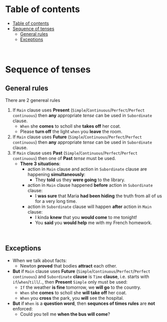 # Table of contents
- [Table of contents](#table-of-contents)
- [Sequence of tenses](#sequence-of-tenses)
  - [General rules](#general-rules)
  - [Exceptions](#exceptions)

<br>

# Sequence of tenses
## General rules
There are 2 genereal rules
1. If `Main` clause uses **Present** (`Simple`/`Continuous`/`Perfect`/`Perfect continuous`) then **any** appropriate *tense* can be used in `Subordinate` clause.
   - `When` she **comes** to scholl she **takes off** her coat.
   - Please **turn off** the light `when` you **leave** the room.
2. If `Main` clause uses **Future** (`Simple`/`Continuous`/`Perfect`/`Perfect continuous`) then **any** appropriate *tense* can be used in `Subordinate` clause.
3. If `Main` clause uses **Past** (`Simple`/`Continuous`/`Perfect`/`Perfect continuous`) then one of **Past** *tense* must be used.
   - **There 3 situations**:
     - action in `Main` clause and action in `Subordinate` clause are happening **simultaneously**:
       - They **told** us they **were going** to the library.
     - action in `Main` clause happened **before** action in `Subordinate` clause:
       - I **was sure** that Maria **had been hiding** the truth from all of us for a very long time.
     - action in `Subordinate` clause will happen **after** action in `Main` clause:
       - I kinda **knew** that you **would come** to me tonight!
       - You **said** you **would help** me with my French homework.

<br>

## Exceptions
- When we talk about facts:
  - Newton **proved** that bodies **attract** each other.
- **But** if `Main` clause uses **Future** (`Simple`/`Continuous`/`Perfect`/`Perfect continuous`) and `Subordinate` **clause** is `Time` **clause**, i.e. starts with `if`/`when`/`till`/.., then **Present** `Simple` only must be used:
  - `If` the weather **is fine** tomorrow, we **will go** to the country.
  - `When` she **comes** to scholl she **will take off** her coat.
  - `When` you **cross** the park, you **will** see the hospital.
- **But** if `When` is a **question word**, then **sequnces of times rules** are **not** enforced:
  - Could you tell me **when the bus will come**?
